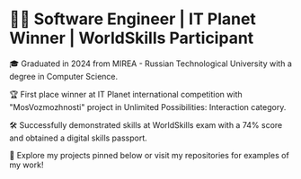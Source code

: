 # 👩‍💻 Software Engineer | IT Planet Winner | WorldSkills Participant

🎓 Graduated in 2024 from MIREA - Russian Technological University with a degree in Computer Science.

🏆 First place winner at IT Planet international competition with "MosVozmozhnosti" project in Unlimited Possibilities: Interaction category.

🛠️ Successfully demonstrated skills at WorldSkills exam with a 74% score and obtained a digital skills passport.

🔗 Explore my projects pinned below or visit my repositories for examples of my work!
